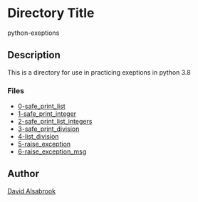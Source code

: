 # Directory Title

python-exeptions

## Description

This is a directory for use in practicing exeptions in python 3.8

### Files

* [0-safe_print_list](0-safe_print_list.py)
* [1-safe_print_integer](1-safe_print_integer.py)
* [2-safe_print_list_integers](2-safe_print_list_integers.py)
* [3-safe_print_division](3-safe_print_division.py)
* [4-list_division](4-list_division.py)
* [5-raise_exception](5-raise_exception.py)
* [6-raise_exception_msg](6-raise_exception_msg.py)

## Author

[David Alsabrook](https://github.com/DAlsabrook)
